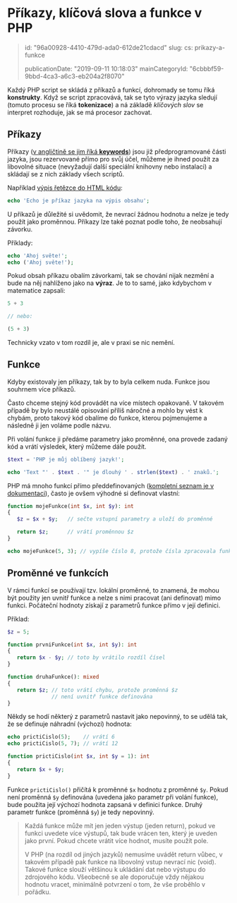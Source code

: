 Příkazy, klíčová slova a funkce v PHP
=====================================

> id: "96a00928-4410-479d-ada0-612de21cdacd"
> slug:
> 	cs: prikazy-a-funkce
> 
> publicationDate: "2019-09-11 10:18:03"
> mainCategoryId: "6cbbbf59-9bbd-4ca3-a6c3-eb204a2f8070"

Každý PHP script se skládá z příkazů a funkcí, dohromady se tomu říká **konstrukty**. Když se script zpracovává, tak se tyto výrazy jazyka sledují (tomuto procesu se říká **tokenizace**) a ná základě *klíčových slov* se interpret rozhoduje, jak se má procesor zachovat.

Příkazy
--------------------------

Příkazy (<a href="https://php.net/manual/en/reserved.keywords.php">v angličtině se jim říká **keywords**</a>) jsou již předprogramované části jazyka, jsou rezervované přímo pro svůj účel, můžeme je ihned použít za libovolné situace (nevyžadují další speciální knihovny nebo instalaci) a skládají se z nich základy všech scriptů.

Například <a href="/echo">výpis řetězce do HTML kódu</a>:

```php
echo 'Echo je příkaz jazyka na výpis obsahu';
```

U příkazů je důležité si uvědomit, že nevrací žádnou hodnotu a nelze je tedy použít jako proměnnou. Příkazy lze také poznat podle toho, že neobsahují závorku.

Příklady:

```php
echo 'Ahoj světe!';
echo ('Ahoj světe!');
```

Pokud obsah příkazu obalím závorkami, tak se chování nijak nezmění a bude na něj nahlíženo jako na **výraz**. Je to to samé, jako kdybychom v matematice zapsali:

```php
5 + 3

// nebo:

(5 + 3)
```

Technicky vzato v tom rozdíl je, ale v praxi se nic nemění.

Funkce
--------------------------

Kdyby existovaly jen příkazy, tak by to byla celkem nuda. Funkce jsou souhrnem více příkazů.

Často chceme stejný kód provádět na více místech opakovaně. V takovém případě by bylo neustálé opisování příliš náročné a mohlo by vést k chybám, proto takový kód obalíme do funkce, kterou pojmenujeme a následně ji jen voláme podle názvu.

Při volání funkce ji předáme parametry jako proměnné, ona provede zadaný kód a vrátí výsledek, který můžeme dále použít.

```php
$text = 'PHP je můj oblíbený jazyk!';

echo 'Text "' . $text . '" je dlouhý ' . strlen($text) . ' znaků.';
```

PHP má mnoho funkcí přímo předdefinovaných (<a href="/dokumentace">kompletní seznam je v dokumentaci</a>), často je ovšem výhodné si definovat vlastní:

```php
function mojeFunkce(int $x, int $y): int
{
   $z = $x + $y;   // sečte vstupní parametry a uloží do proměnné

   return $z;      // vrátí proměnnou $z
}

echo mojeFunkce(5, 3); // vypíše číslo 8, protože čísla zpracovala funkce
```

Proměnné ve funkcích
--------------------------

V rámci funkcí se používají tzv. lokální proměnné, to znamená, že mohou být použity jen uvnitř funkce a nelze s nimi pracovat (ani definovat) mimo funkci. Počáteční hodnoty získají z parametrů funkce přímo v její definici.

Příklad:

```php
$z = 5;

function prvniFunkce(int $x, int $y): int
{
   return $x - $y; // toto by vrátilo rozdíl čísel
}

function druhaFunkce(): mixed
{
   return $z; // toto vrátí chybu, protože proměnná $z
              // není uvnitř funkce definována
}
```

Někdy se hodí některý z parametrů nastavit jako nepovinný, to se udělá tak, že se definuje náhradní (výchozí) hodnota:

```php
echo prictiCislo(5);    // vrátí 6
echo prictiCislo(5, 7); // vrátí 12

function prictiCislo(int $x, int $y = 1): int
{
   return $x + $y;
}
```

Funkce `prictiCislo()` přičítá k proměnné `$x` hodnotu z proměnné `$y`. Pokud není proměnná `$y` definována (uvedena jako parametr při volání funkce), bude použita její výchozí hodnota zapsaná v definici funkce. Druhý parametr funkce (proměnná `$y`) je tedy nepovinný.

> Každá funkce může mít jen jeden výstup (jeden return), pokud ve funkci uvedete více výstupů, tak bude vrácen ten, který je uveden jako první. Pokud chcete vrátit více hodnot, musíte použít pole.
>
> V PHP (na rozdíl od jiných jazyků) nemusíme uvádět return vůbec, v takovém případě pak funkce na libovolný vstup nevrací nic (void). Takové funkce slouží většinou k ukládání dat nebo výstupu do zdrojového kódu. Všeobecně se ale doporučuje vždy nějakou hodnotu vracet, minimálně potvrzení o tom, že vše proběhlo v pořádku.
